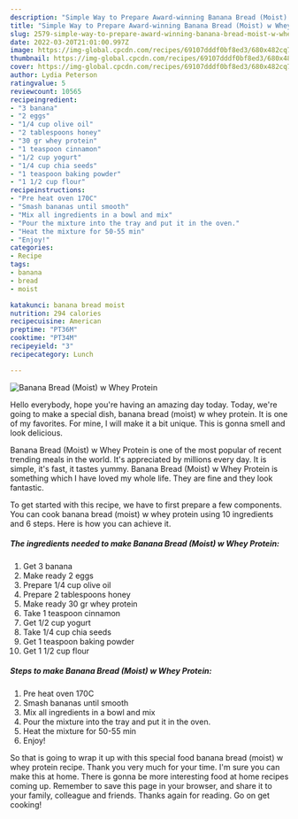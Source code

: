 ```yaml
---
description: "Simple Way to Prepare Award-winning Banana Bread (Moist) w Whey Protein"
title: "Simple Way to Prepare Award-winning Banana Bread (Moist) w Whey Protein"
slug: 2579-simple-way-to-prepare-award-winning-banana-bread-moist-w-whey-protein
date: 2022-03-20T21:01:00.997Z
image: https://img-global.cpcdn.com/recipes/69107dddf0bf8ed3/680x482cq70/banana-bread-moist-w-whey-protein-recipe-main-photo.jpg
thumbnail: https://img-global.cpcdn.com/recipes/69107dddf0bf8ed3/680x482cq70/banana-bread-moist-w-whey-protein-recipe-main-photo.jpg
cover: https://img-global.cpcdn.com/recipes/69107dddf0bf8ed3/680x482cq70/banana-bread-moist-w-whey-protein-recipe-main-photo.jpg
author: Lydia Peterson
ratingvalue: 5
reviewcount: 10565
recipeingredient:
- "3 banana"
- "2 eggs"
- "1/4 cup olive oil"
- "2 tablespoons honey"
- "30 gr whey protein"
- "1 teaspoon cinnamon"
- "1/2 cup yogurt"
- "1/4 cup chia seeds"
- "1 teaspoon baking powder"
- "1 1/2 cup flour"
recipeinstructions:
- "Pre heat oven 170C"
- "Smash bananas until smooth"
- "Mix all ingredients in a bowl and mix"
- "Pour the mixture into the tray and put it in the oven."
- "Heat the mixture for 50-55 min"
- "Enjoy!"
categories:
- Recipe
tags:
- banana
- bread
- moist

katakunci: banana bread moist 
nutrition: 294 calories
recipecuisine: American
preptime: "PT36M"
cooktime: "PT34M"
recipeyield: "3"
recipecategory: Lunch

---
```



![Banana Bread (Moist) w Whey Protein](https://img-global.cpcdn.com/recipes/69107dddf0bf8ed3/680x482cq70/banana-bread-moist-w-whey-protein-recipe-main-photo.jpg)

Hello everybody, hope you're having an amazing day today. Today, we're going to make a special dish, banana bread (moist) w whey protein. It is one of my favorites. For mine, I will make it a bit unique. This is gonna smell and look delicious.



Banana Bread (Moist) w Whey Protein is one of the most popular of recent trending meals in the world. It's appreciated by millions every day. It is simple, it's fast, it tastes yummy. Banana Bread (Moist) w Whey Protein is something which I have loved my whole life. They are fine and they look fantastic.


To get started with this recipe, we have to first prepare a few components. You can cook banana bread (moist) w whey protein using 10 ingredients and 6 steps. Here is how you can achieve it.

<!--inarticleads1-->

##### The ingredients needed to make Banana Bread (Moist) w Whey Protein:

1. Get 3 banana
1. Make ready 2 eggs
1. Prepare 1/4 cup olive oil
1. Prepare 2 tablespoons honey
1. Make ready 30 gr whey protein
1. Take 1 teaspoon cinnamon
1. Get 1/2 cup yogurt
1. Take 1/4 cup chia seeds
1. Get 1 teaspoon baking powder
1. Get 1 1/2 cup flour




<!--inarticleads2-->

##### Steps to make Banana Bread (Moist) w Whey Protein:

1. Pre heat oven 170C
1. Smash bananas until smooth
1. Mix all ingredients in a bowl and mix
1. Pour the mixture into the tray and put it in the oven.
1. Heat the mixture for 50-55 min
1. Enjoy!




So that is going to wrap it up with this special food banana bread (moist) w whey protein recipe. Thank you very much for your time. I'm sure you can make this at home. There is gonna be more interesting food at home recipes coming up. Remember to save this page in your browser, and share it to your family, colleague and friends. Thanks again for reading. Go on get cooking!
